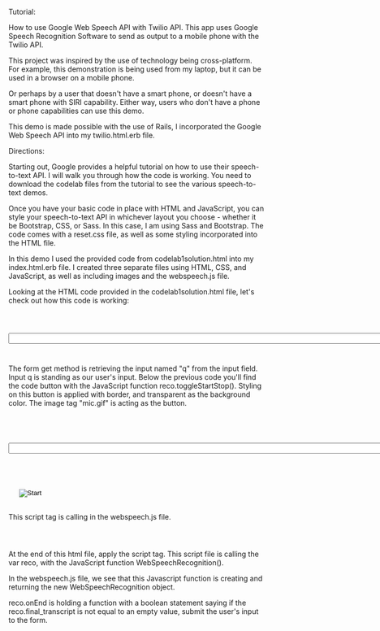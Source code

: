 Tutorial: 

How to use Google Web Speech API with Twilio API. This app uses Google Speech Recognition Software to send as output to a mobile phone with the Twilio API. 

This project was inspired by the use of technology being cross-platform. For example, this demonstration is being used from my laptop, but it can be used in a browser on a mobile phone.

Or perhaps by a user that doesn't have a smart phone, or doesn't have a smart phone with SIRI capability. Either way, users who don't have a phone or phone capabilities can use this demo. 

This demo is made possible with the use of Rails, I incorporated the Google Web Speech API into my twilio.html.erb file.


Directions:

Starting out, Google provides a helpful tutorial on how to use their speech-to-text API. I will walk you through how the code is working. You need to download the codelab files from the tutorial to see the various speech-to-text demos.

Once you have your basic code in place with HTML and JavaScript, you can style your speech-to-text API in whichever layout you choose - whether it be Bootstrap, CSS, or Sass. In this case, I am using Sass and Bootstrap. The code comes with a reset.css file, as well as some styling incorporated into the HTML file. 

In this demo I used the provided code from codelab1solution.html into my index.html.erb file. I created three separate files using HTML, CSS, and JavaScript, as well as including images and the webspeech.js file.  

Looking at the HTML code provided in the codelab1solution.html file, let's check out how this code is working: 

<code>
<form action="http://localhost:3000/capstone/twilio" method="get">
  	<input name="q" id="input_field" size="100">
</form>
</code>

The form get method is retrieving the input named "q" from the input field. Input q is standing as our user's input. Below the previous code you'll find the code button with the JavaScript function reco.toggleStartStop(). Styling on this button is applied with border, and transparent as the background color. The image tag "mic.gif" is acting as the button.

<code>
	<form action="http://google.com/search" method="get">
  	<input name="q" id="input_field" size="100">
	</form>

<button onclick="reco.toggleStartStop()" style="border: 0; background-color:transparent">
  	<img id="status_img" src="mic.gif" alt="Start">
  </button>
</code>

This script tag is calling in the webspeech.js file.

<code>
<script src="webspeech.js"></script>
</code>

At the end of this html file, apply the script tag. This script file is calling the var reco, with the JavaScript function WebSpeechRecognition(). 

In the webspeech.js file, we see that this Javascript function is creating and returning the new WebSpeechRecognition object. 

reco.onEnd is holding a function with a boolean statement saying if the reco.final_transcript is not equal to an empty value, submit the user's input to the form. 

<code>
	<script>
		var reco = new WebSpeechRecognition();
		reco.statusText('status');
		reco.statusImage('status_img');
		reco.finalResults('input_field');

		reco.onEnd = function() {
  		if (reco.final_transcript != '') {
    	input_field.form.submit();
  		}
		};
	</script>
</code>

In my controller file in Rails, I created a file called demo_controller.rb.

When setting up my index controller, I placed my twilio API inside my index controller. 

I set an if boolean statement, stating if the params[:q] is called from my user input's form.  

You can sign up for a free Twilio trial, and with that get a free phone number to send your input data to. 

Since I am using Ruby, I followed the Ruby documentation on how to apply the following code to getht API working. 

<code>
	if params[:q]

	require 'rubygems' # not necessary with ruby 1.9 but included for completeness
	require 'twilio-ruby'

	# put your credentials here
	account_sid = ENV["ACCOUNT_SID"]
	auth_token = ENV["AUTH_TOKEN"]

	# set up a client to talk to the Twilio REST API
	@client = Twilio::REST::Client.new account_sid, auth_token

	message = @client.account.messages.create(:body => params[:q],
		:to => "+15303015894",
		:from => "+15307630890")

	puts message.sid

	@textinformation = params[:q]

	render :twilio
end
</code>

 If input is being passed into params[:q]

 requiring the 'rubygems', 
 requiring 'twilio-ruby',

credentials are added in with your account information.

account_sid = #account_sid info goes here
auth_token = #auth_token info goes here

Client is setup to talk to the Twilio REST API.
	@client = Twilio::REST::Client.new
	account_sid, auth_token

The message variable is calling the create message with this account:

 message = @client.account.messages.create(:body => params[:q],
	:to => "+18005551234", #phone number example
	:from => "+18005436789") #phone number example

The message is then sent out with message.sid, with the message authorized with the account_sid number information.
























